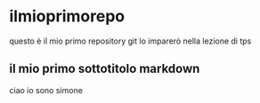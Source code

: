 # ilmioprimorepo
questo è il mio primo repository git lo imparerò nella lezione di tps 
## il mio primo sottotitolo markdown
ciao io sono simone